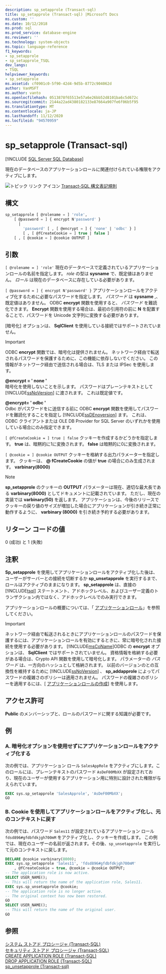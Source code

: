 ```yaml
---
description: sp_setapprole (Transact-sql)
title: sp_setapprole (Transact-sql) |Microsoft Docs
ms.custom: ''
ms.date: 10/12/2018
ms.prod: sql
ms.prod_service: database-engine
ms.reviewer: ''
ms.technology: system-objects
ms.topic: language-reference
f1_keywords:
- sp_setapprole
- sp_setapprole_TSQL
dev_langs:
- TSQL
helpviewer_keywords:
- sp_setapprole
ms.assetid: cf0901c0-5f90-42d4-9d5b-8772c904062d
author: VanMSFT
ms.author: vanto
ms.openlocfilehash: 0513878f65513e57a6e26bb52d8101ba6c5d672c
ms.sourcegitcommit: 2144a22ad4380182133e87664a907fe6f06b5f95
ms.translationtype: MT
ms.contentlocale: ja-JP
ms.lasthandoff: 11/12/2020
ms.locfileid: "94570959"
---
```

# <a name="sp_setapprole-transact-sql"></a>sp_setapprole (Transact-sql)

[!INCLUDE [SQL Server SQL Database](../../includes/applies-to-version/sql-asdb.md)]

  現在のデータベースのアプリケーションロールに関連付けられている権限をアクティブにします。  
  
 ![トピック リンク アイコン](../../database-engine/configure-windows/media/topic-link.gif "トピック リンク アイコン") [Transact-SQL 構文表記規則](../../t-sql/language-elements/transact-sql-syntax-conventions-transact-sql.md)  
  
## <a name="syntax"></a>構文  

```sql
sp_setapprole [ @rolename = ] 'role',  
    [ @password = ] { encrypt N'password' }
      |  
        'password' [ , [ @encrypt = ] { 'none' | 'odbc' } ]  
        [ , [ @fCreateCookie = ] true | false ]  
    [ , [ @cookie = ] @cookie OUTPUT ]  
```

## <a name="arguments"></a>引数

`[ @rolename = ] 'role'` 現在のデータベースで定義されているアプリケーションロールの名前を指定します。 *role* の型は **sysname** で、既定値はありません。 *ロール* は現在のデータベースに存在している必要があります。  
  
`[ @password = ] { encrypt N'password' }` アプリケーションロールをアクティブ化するために必要なパスワードを指定します。 *パスワード* は **sysname** ,、既定値はありません。 ODBC **encrypt** 関数を使用すると、 *パスワード* を難読化できます。 **Encrypt** 関数を使用する場合は、最初の引用符の前に **N** を配置することで、パスワードを Unicode 文字列に変換する必要があります。  
  
 [暗号化] オプションは、 **SqlClient** を使用している接続ではサポートされていません。  
  
> [!IMPORTANT]  
> ODBC **encrypt** 関数では、暗号化は提供されません。 ネットワーク経由で転送されるパスワードを保護するために、この機能に依存しないでください。 この情報がネットワーク経由で送信される場合は、TLS または IPSec を使用します。
  
 **@encrypt = ' none '**  
 暗号化を使用しないことを示します。 パスワードはプレーンテキストとして [!INCLUDE[ssNoVersion](../../includes/ssnoversion-md.md)] に渡されます。 これは既定値です。  
  
 **@encrypt= ' odbc '**  
 Odbc がパスワードをに送信する前に ODBC **encrypt** 関数を使用してパスワードを難読化することを指定し [!INCLUDE[ssDEnoversion](../../includes/ssdenoversion-md.md)] ます。 これは、ODBC クライアントまたは OLE DB Provider for SQL Server のいずれかを使用している場合にのみ指定できます。  
  
`[ @fCreateCookie = ] true | false` クッキーを作成するかどうかを指定します。 **true** は、暗黙的に1に変換されます。 **false** は暗黙的に0に変換されます。  
  
`[ @cookie = ] @cookie OUTPUT` クッキーを格納する出力パラメーターを指定します。 クッキーは、 **\@ fCreateCookie** の値が **true** の場合にのみ生成されます。 **varbinary(8000)**  
  
> [!NOTE]  
> **sp_setapprole** のクッキーの **OUTPUT** パラメーターは現在、適切な最大長である **varbinary(8000)** としてドキュメントに記載されています。 ただし、現在の実装では **varbinary(50)** を返します。 アプリケーションは、今後のリリースでクッキーの戻り値のサイズが増加した場合にアプリケーションが引き続き正常に動作するように、 **varbinary (8000)** を引き続き予約する必要があります。
  
## <a name="return-code-values"></a>リターン コードの値

 0 (成功) と 1 (失敗)  
  
## <a name="remarks"></a>注釈

 **Sp_setapprole** を使用してアプリケーションロールをアクティブ化した後は、ユーザーがサーバーとの接続を切断するか **sp_unsetapprole** を実行するまで、ロールはアクティブのままになります。 **sp_setapprole** は、直接の [!INCLUDE[tsql](../../includes/tsql-md.md)] ステートメント、アドホックレベル、およびユーザー定義のトランザクション内ではなく、アドホックレベルでのみ実行できます。  
  
 アプリケーションロールの概要については、「 [アプリケーションロール](../../relational-databases/security/authentication-access/application-roles.md)」を参照してください。  
  
> [!IMPORTANT]  
> ネットワーク経由で転送されるときにアプリケーションロールのパスワードを保護するには、アプリケーションロールを有効にするときに、常に暗号化された接続を使用する必要があります。
> [!INCLUDE[msCoName](../../includes/msconame-md.md)]ODBC の **encrypt** オプションは、 **SqlClient** ではサポートされていません。 資格情報を格納する必要がある場合は、Crypto API 関数を使用して暗号化します。 パラメーターの *パスワード* は、一方向のハッシュとして格納されます。 以前のバージョンのとの互換性を維持するために [!INCLUDE[ssNoVersion](../../includes/ssnoversion-md.md)] 、 **sp_addapprole** によってパスワードの複雑さのポリシーは適用されません。 パスワードの複雑さのポリシーを適用するには、[ [アプリケーションロールの作成](../../t-sql/statements/create-application-role-transact-sql.md)] を使用します。  
  
## <a name="permissions"></a>アクセス許可

**Public** のメンバーシップと、ロールのパスワードに関する知識が必要です。  
  
## <a name="examples"></a>例  
  
### <a name="a-activating-an-application-role-without-the-encrypt-option"></a>A. 暗号化オプションを使用せずにアプリケーションロールをアクティブ化する

 次の例では、アプリケーション ロール `SalesAppRole` をアクティブにします。このロールには、プレーンテキストのパスワード `AsDeF00MbXX` が設定されており、現在のユーザーが使用するアプリケーション用に特別に設計された権限が与えられています。

```sql
EXEC sys.sp_setapprole 'SalesApprole', 'AsDeF00MbXX';  
GO
```

### <a name="b-activating-an-application-role-with-a-cookie-and-then-reverting-to-the-original-context"></a>B. Cookie を使用してアプリケーションロールをアクティブ化し、元のコンテキストに戻す

 次の例では、パスワード `Sales11` が設定されているアプリケーション ロール `fdsd896#gfdbfdkjgh700mM` をアクティブ化し、クッキーを作成します。 この例では、現在のユーザーの名前が返されます。その後、`sp_unsetapprole` を実行して元のコンテキストに戻します。  

```sql
DECLARE @cookie varbinary(8000);  
EXEC sys.sp_setapprole 'Sales11', 'fdsd896#gfdbfdkjgh700mM'  
    , @fCreateCookie = true, @cookie = @cookie OUTPUT;  
-- The application role is now active.  
SELECT USER_NAME();  
-- This will return the name of the application role, Sales11.  
EXEC sys.sp_unsetapprole @cookie;  
-- The application role is no longer active.  
-- The original context has now been restored.  
GO  
SELECT USER_NAME();  
-- This will return the name of the original user.
GO
```

## <a name="see-also"></a>参照

 [システム ストアド プロシージャ &#40;Transact-SQL&#41;](../../relational-databases/system-stored-procedures/system-stored-procedures-transact-sql.md)   
 [セキュリティ ストアド プロシージャ &#40;Transact-SQL&#41;](../../relational-databases/system-stored-procedures/security-stored-procedures-transact-sql.md)   
 [CREATE APPLICATION ROLE &#40;Transact-SQL&#41;](../../t-sql/statements/create-application-role-transact-sql.md)   
 [DROP APPLICATION ROLE &#40;Transact-SQL&#41;](../../t-sql/statements/drop-application-role-transact-sql.md)   
 [sp_unsetapprole &#40;Transact-sql&#41;](../../relational-databases/system-stored-procedures/sp-unsetapprole-transact-sql.md)
